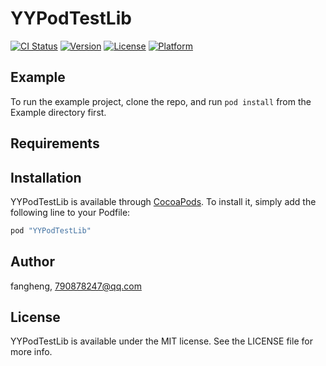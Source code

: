 
# YYPodTestLib

[![CI Status](http://img.shields.io/travis/fangheng/YYPodTestLib.svg?style=flat)](https://travis-ci.org/fangheng/YYPodTestLib)
[![Version](https://img.shields.io/cocoapods/v/YYPodTestLib.svg?style=flat)](http://cocoapods.org/pods/YYPodTestLib)
[![License](https://img.shields.io/cocoapods/l/YYPodTestLib.svg?style=flat)](http://cocoapods.org/pods/YYPodTestLib)
[![Platform](https://img.shields.io/cocoapods/p/YYPodTestLib.svg?style=flat)](http://cocoapods.org/pods/YYPodTestLib)

## Example

To run the example project, clone the repo, and run `pod install` from the Example directory first.

## Requirements

## Installation

YYPodTestLib is available through [CocoaPods](http://cocoapods.org). To install
it, simply add the following line to your Podfile:

```ruby
pod "YYPodTestLib"
```

## Author

fangheng, 790878247@qq.com

## License

YYPodTestLib is available under the MIT license. See the LICENSE file for more info.

